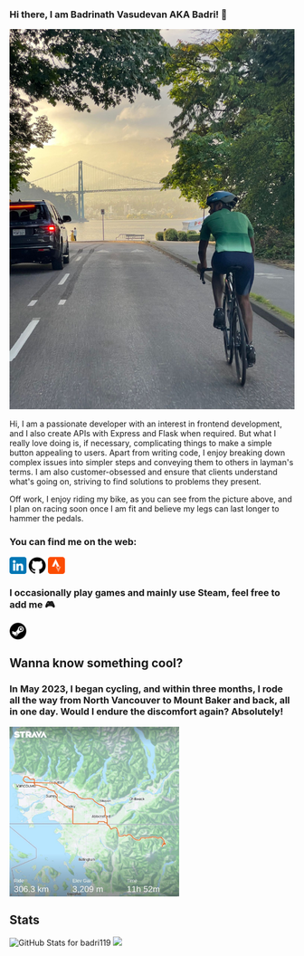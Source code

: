 ### Hi there, I am Badrinath Vasudevan AKA Badri! :wave:

<!--
**badri119/badri119** is a ✨ _special_ ✨ repository because its `README.md` (this file) appears on your GitHub profile.

Here are some ideas to get you started:

- 🔭 I’m currently working on ...
- 🌱 I’m currently learning ...
- 👯 I’m looking to collaborate on ...
- 🤔 I’m looking for help with ...
- 💬 Ask me about ...
- 📫 How to reach me: ...
- 😄 Pronouns: ...
- ⚡ Fun fact: ...
-->

![Riding my bike at Stanley Park](images/bike.JPG)

Hi, I am a passionate developer with an interest in frontend development, and I also create APIs with Express and Flask when required. But what I really love doing is, if necessary, complicating things to make a simple button appealing to users. Apart from writing code, I enjoy breaking down complex issues into simpler steps and conveying them to others in layman's terms. I am also customer-obsessed and ensure that clients understand what's going on, striving to find solutions to problems they present.

Off work, I enjoy riding my bike, as you can see from the picture above, and I plan on racing soon once I am fit and believe my legs can last longer to hammer the pedals.

### You can find me on the web:

<p align="left">
<a href="https://www.linkedin.com/in/badrinath-vasudevan/" target="blank"><img align="center" src="https://github.com/badri119/badri119/blob/Master/images/linkedin.png" alt="" height="30" /></a>
<a href="https://github.com/badri119" target="blank"><img align="center" src="https://github.com/badri119/badri119/blob/Master/images/github.png" alt="" height="30" /></a>
<a href="https://www.strava.com/athletes/27323240" target="blank"><img align="center" src="https://github.com/badri119/badri119/blob/Master/images/strava.png" alt="" height="30" /></a>
</p>

### I occasionally play games and mainly use Steam, feel free to add me 🎮

<a href="https://steamcommunity.com/id/Foodoodle" target="blank"><img align="center" src="https://github.com/badri119/badri119/blob/Master/images/steam.png" alt="" height="30" /></a>

## Wanna know something cool?

### In May 2023, I began cycling, and within three months, I rode all the way from North Vancouver to Mount Baker and back, all in one day. Would I endure the discomfort again? Absolutely!

<img align="center" src="https://github.com/badri119/badri119/blob/Master/images/Ride.jpeg" alt="" height=300 width="300"> </img>

## Stats

<img src="https://github-readme-stats.vercel.app/api?username=badri119&show_icons=true&include_all_commits=true&count_private=true&theme=jolly&layout=compact" alt="GitHub Stats for badri119" width="700">

<img src="https://github-readme-streak-stats.herokuapp.com?user=badri119&theme=jolly" width="700">
